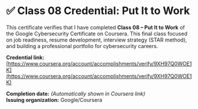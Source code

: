 # ✅ Class 08 Credential: Put It to Work

This certificate verifies that I have completed **Class 08 – Put It to Work** of the Google Cybersecurity Certificate on Coursera. This final class focused on job readiness, resume development, interview strategy (STAR method), and building a professional portfolio for cybersecurity careers.

**Credential link:**  
[https://www.coursera.org/account/accomplishments/verify/9XH97Q0WOE1K](https://www.coursera.org/account/accomplishments/verify/9XH97Q0WOE1K)

**Completion date:** *(Automatically shown in Coursera link)*  
**Issuing organization:** Google/Coursera
